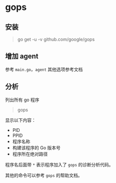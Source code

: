 # gops

## 安装

> go get -u -v github.com/google/gops

## 增加 agent

参考 `main.go`，`agent` 其他选项参考文档

## 分析

列出所有 go 程序

> gops

显示以下内容：
- PID
- PPID
- 程序名称
- 构建该程序的 Go 版本号
- 程序所在绝对路径

程序名后面带 `*` 表示程序加入了 `gops` 的诊断分析代码。


其他的命令可以参考 `gops` 的帮助文档。
